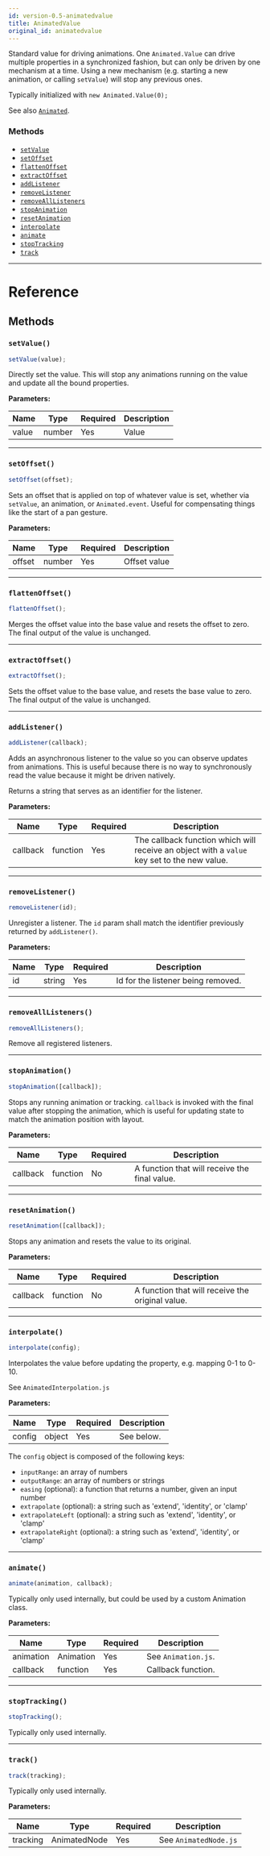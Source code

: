 ```yaml
---
id: version-0.5-animatedvalue
title: AnimatedValue
original_id: animatedvalue
---
```


Standard value for driving animations. One `Animated.Value` can drive multiple properties in a synchronized fashion, but can only be driven by one mechanism at a time. Using a new mechanism (e.g. starting a new animation, or calling `setValue`) will stop any previous ones.

Typically initialized with `new Animated.Value(0);`

See also [`Animated`](animated.md).

### Methods

- [`setValue`](animatedvalue.md#setvalue)
- [`setOffset`](animatedvalue.md#setoffset)
- [`flattenOffset`](animatedvalue.md#flattenoffset)
- [`extractOffset`](animatedvalue.md#extractoffset)
- [`addListener`](animatedvalue.md#addlistener)
- [`removeListener`](animatedvalue.md#removelistener)
- [`removeAllListeners`](animatedvalue.md#removealllisteners)
- [`stopAnimation`](animatedvalue.md#stopanimation)
- [`resetAnimation`](animatedvalue.md#resetanimation)
- [`interpolate`](animatedvalue.md#interpolate)
- [`animate`](animatedvalue.md#animate)
- [`stopTracking`](animatedvalue.md#stoptracking)
- [`track`](animatedvalue.md#track)

---

# Reference

## Methods

### `setValue()`

```javascript
setValue(value);
```

Directly set the value. This will stop any animations running on the value and update all the bound properties.

**Parameters:**

| Name  | Type   | Required | Description |
| ----- | ------ | -------- | ----------- |
| value | number | Yes      | Value       |

---

### `setOffset()`

```javascript
setOffset(offset);
```

Sets an offset that is applied on top of whatever value is set, whether via `setValue`, an animation, or `Animated.event`. Useful for compensating things like the start of a pan gesture.

**Parameters:**

| Name   | Type   | Required | Description  |
| ------ | ------ | -------- | ------------ |
| offset | number | Yes      | Offset value |

---

### `flattenOffset()`

```javascript
flattenOffset();
```

Merges the offset value into the base value and resets the offset to zero. The final output of the value is unchanged.

---

### `extractOffset()`

```javascript
extractOffset();
```

Sets the offset value to the base value, and resets the base value to zero. The final output of the value is unchanged.

---

### `addListener()`

```javascript
addListener(callback);
```

Adds an asynchronous listener to the value so you can observe updates from animations. This is useful because there is no way to synchronously read the value because it might be driven natively.

Returns a string that serves as an identifier for the listener.

**Parameters:**

| Name     | Type     | Required | Description                                                                                 |
| -------- | -------- | -------- | ------------------------------------------------------------------------------------------- |
| callback | function | Yes      | The callback function which will receive an object with a `value` key set to the new value. |

---

### `removeListener()`

```javascript
removeListener(id);
```

Unregister a listener. The `id` param shall match the identifier previously returned by `addListener()`.

**Parameters:**

| Name | Type   | Required | Description                        |
| ---- | ------ | -------- | ---------------------------------- |
| id   | string | Yes      | Id for the listener being removed. |

---

### `removeAllListeners()`

```javascript
removeAllListeners();
```

Remove all registered listeners.

---

### `stopAnimation()`

```javascript
stopAnimation([callback]);
```

Stops any running animation or tracking. `callback` is invoked with the final value after stopping the animation, which is useful for updating state to match the animation position with layout.

**Parameters:**

| Name     | Type     | Required | Description                                   |
| -------- | -------- | -------- | --------------------------------------------- |
| callback | function | No       | A function that will receive the final value. |

---

### `resetAnimation()`

```javascript
resetAnimation([callback]);
```

Stops any animation and resets the value to its original.

**Parameters:**

| Name     | Type     | Required | Description                                      |
| -------- | -------- | -------- | ------------------------------------------------ |
| callback | function | No       | A function that will receive the original value. |

---

### `interpolate()`

```javascript
interpolate(config);
```

Interpolates the value before updating the property, e.g. mapping 0-1 to 0-10.

See `AnimatedInterpolation.js`

**Parameters:**

| Name   | Type   | Required | Description |
| ------ | ------ | -------- | ----------- |
| config | object | Yes      | See below.  |

The `config` object is composed of the following keys:

- `inputRange`: an array of numbers
- `outputRange`: an array of numbers or strings
- `easing` (optional): a function that returns a number, given an input number
- `extrapolate` (optional): a string such as 'extend', 'identity', or 'clamp'
- `extrapolateLeft` (optional): a string such as 'extend', 'identity', or 'clamp'
- `extrapolateRight` (optional): a string such as 'extend', 'identity', or 'clamp'

---

### `animate()`

```javascript
animate(animation, callback);
```

Typically only used internally, but could be used by a custom Animation class.

**Parameters:**

| Name      | Type      | Required | Description         |
| --------- | --------- | -------- | ------------------- |
| animation | Animation | Yes      | See `Animation.js`. |
| callback  | function  | Yes      | Callback function.  |

---

### `stopTracking()`

```javascript
stopTracking();
```

Typically only used internally.

---

### `track()`

```javascript
track(tracking);
```

Typically only used internally.

**Parameters:**

| Name     | Type         | Required | Description           |
| -------- | ------------ | -------- | --------------------- |
| tracking | AnimatedNode | Yes      | See `AnimatedNode.js` |
